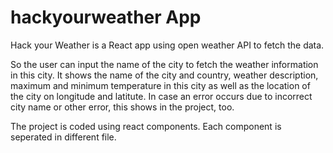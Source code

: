 # hackyourweather App

Hack your Weather is a React app using open weather API to fetch the data.

So the user can input the name of the city to fetch the weather information in this city. It shows the name of the city and country, weather description, maximum and minimum temperature in this city as well as the location of the city on longitude and latitute. In case an error occurs due to incorrect city name or other error, this shows in the project, too.

The project is coded using react components. Each component is seperated in different file.
